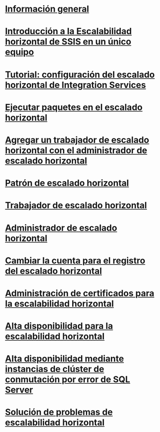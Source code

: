 # [Información general](integration-services-ssis-scale-out.md)
# [Introducción a la Escalabilidad horizontal de SSIS en un único equipo](get-started-with-ssis-scale-out-onebox.md)
# [Tutorial: configuración del escalado horizontal de Integration Services](walkthrough-set-up-integration-services-scale-out.md)
# [Ejecutar paquetes en el escalado horizontal](run-packages-in-integration-services-ssis-scale-out.md)
# [Agregar un trabajador de escalado horizontal con el administrador de escalado horizontal](add-scale-out-worker.md)
# [Patrón de escalado horizontal](integration-services-ssis-scale-out-master.md)
# [Trabajador de escalado horizontal](integration-services-ssis-scale-out-worker.md)
# [Administrador de escalado horizontal](integration-services-ssis-scale-out-manager.md)
# [Cambiar la cuenta para el registro del escalado horizontal](change-logdb-account.md)
# [Administración de certificados para la escalabilidad horizontal](deal-with-certificates-in-ssis-scale-out.md)
# [Alta disponibilidad para la escalabilidad horizontal](scale-out-support-for-high-availability.md)
# [Alta disponibilidad mediante instancias de clúster de conmutación por error de SQL Server](scale-out-failover-cluster-instance.md)
# [Solución de problemas de escalabilidad horizontal](troubleshooting-scale-out.md)